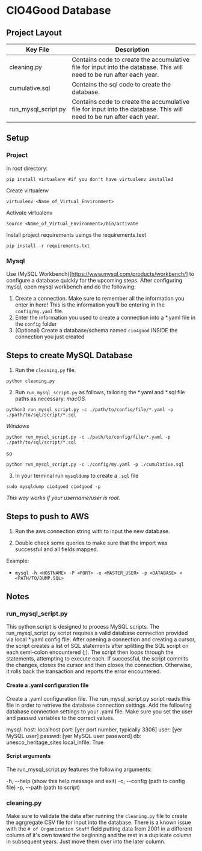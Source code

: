 # CIO4Good Database

## Project Layout
| Key File |  Description |
| - | - |
| cleaning.py | Contains code to create the accumulative file for input into the database. This will need to be run after each year.| 
| cumulative.sql | Contains the sql code to create the database.| 
| run_mysql_script.py | Contains code to create the accumulative file for input into the database. This will need to be run after each year. | 

## Setup 

### Project
In root directory:
```
pip install virtualenv #if you don't have virtualenv installed 
```

Create virtualenv
```
virtualenv <Name_of_Virtual_Environment>
```

Activate virtualenv
```
source <Name_of_Virtual_Environment>/bin/activate
```

Install project requirements usings the requirements.text
```
pip install -r requirements.txt
```
### Mysql
Use (MySQL Workbench)[https://www.mysql.com/products/workbench/] to configure a database quickly for the upcoming steps. After configuring mysql, open mysql workbench and do the following:

1) Create a connection. Make sure to remember all the information you enter in here! This is the information you'll be entering in the `config/my.yaml` file. 
2) Enter the information you used to create a connection into a *.yaml file in the `config` folder
3) (Optional) Create a database/schema named `cio4good` INSIDE the connection you just created

## Steps to create MySQL Database

1) Run the `cleaning.py` file.
```
python cleaning.py
```

2) Run `run_mysql_script.py` as follows, tailoring the *.yaml and *.sql file paths as necessary:
_macOS_
```
python3 run_mysql_script.py -c ./path/to/config/file/*.yaml -p ./path/to/sql/script/*.sql
```
_Windows_
```
python run_mysql_script.py -c ./path/to/config/file/*.yaml -p ./path/to/sql/script/*.sql
```

so
```
python run_mysql_script.py -c ./config/my.yaml -p ./cumulative.sql
```

3) In your terminal run `mysqldump` to create a `.sql` file 
```
sudo mysqldump cio4good cio4good -p
```
_This way works if your username/user is root._

## Steps to push to AWS
1) Run the aws connection string with to input the new database.

2) Double check some queries to make sure that the import was successful and all fields mapped.

Example:
* `mysql -h <HOSTNAME> -P <PORT> -u <MASTER_USER> -p <DATABASE> < <PATH/TO/DUMP.SQL>`


## Notes

### run_mysql_script.py
This python script is designed to process MySQL scripts. The run_mysql_script.py script requires a valid database connection provided via local *.yaml config file. After opening a connection and creating a cursor, the script creates a list of SQL statements after splitting the SQL script on each semi-colon encountered (;). The script then loops through the statements, attempting to execute each. If successful, the script commits the changes, closes the cursor and then closes the connection. Otherwise, it rolls back the transaction and reports the error encountered.

#### Create a .yaml configuration file
Create a .yaml configuration file. The run_mysql_script.py script reads this file in order to retrieve the database connection settings. Add the following database connection settings to your .yaml file. Make sure you set the user and passwd variables to the correct values.

mysql:
  host: localhost
  port: [yer port number, typically 3306]
  user: [yer MySQL user]
  passwd: [yer MySQL user password]
  db: unesco_heritage_sites
  local_infile: True

#### Script arguments
The run_mysql_script.py features the following arguments:

-h, --help (show this help message and exit)
-c, --config (path to config file)
-p, --path (path to script)

### cleaning.py
Make sure to validate the data after running the `cleaning.py` file to create the agrgregate CSV file for input into the database. There is a known issue with the `# of Organization Staff` field putting data from 2001 in a different column of it's own toward the beginning and the rest in a duplicate column in subsequent years. Just move them over into the later column.


